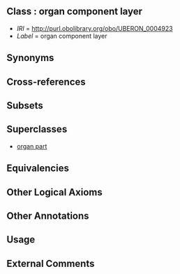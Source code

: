 
## Class : organ component layer

 * *IRI* = http://purl.obolibrary.org/obo/UBERON_0004923
 * *Label* = organ component layer

## Synonyms


## Cross-references


## Subsets


## Superclasses

 * [organ part](../../UBERON/64/UBERON_0000064.md)

## Equivalencies


## Other Logical Axioms


## Other Annotations


## Usage


## External Comments

